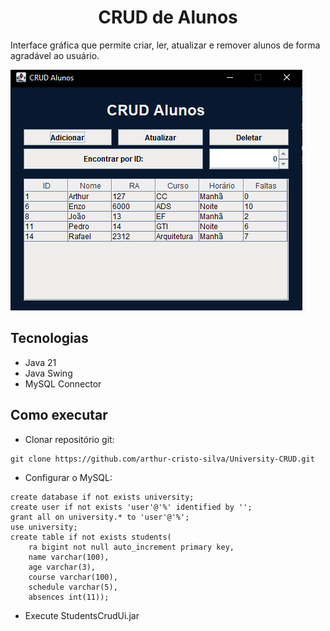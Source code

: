 <h1 align="center">
CRUD de Alunos
</h1>

Interface gráfica que permite criar, ler, atualizar e remover alunos de forma agradável ao usuário.

![crud de alunos](https://github.com/arthur-cristo-silva/University-CRUD/blob/main/lib/crudAlunos.png)

## Tecnologias
- Java 21
- Java Swing
- MySQL Connector

## Como executar
- Clonar repositório git:
```
git clone https://github.com/arthur-cristo-silva/University-CRUD.git
```
- Configurar o MySQL:
```
create database if not exists university;
create user if not exists 'user'@'%' identified by '';
grant all on university.* to 'user'@'%';
use university;
create table if not exists students(
    ra bigint not null auto_increment primary key,
    name varchar(100),
    age varchar(3),
    course varchar(100),
    schedule varchar(5),
    absences int(11));
```
- Execute StudentsCrudUi.jar
